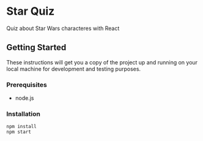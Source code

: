 # Star Quiz
Quiz about Star Wars characteres with React

## Getting Started
These instructions will get you a copy of the project up and running on your local machine for development and testing purposes. 

### Prerequisites
* node.js

### Installation
```
npm install
npm start